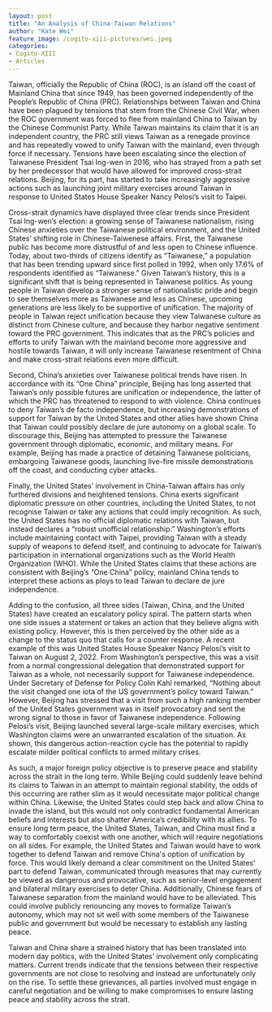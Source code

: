 ```yaml
---
layout: post
title: "An Analysis of China-Taiwan Relations"
author: "Kate Wei"
feature_image: /cogito-xiii-pictures/wei.jpeg
categories:
- Cogito-XIII
- Articles
---
```

Taiwan, officially the Republic of China (ROC), is an island off the coast of Mainland China that since 1949, has been governed independently of the People’s Republic of China (PRC). Relationships between Taiwan and China have been plagued by tensions that stem from the Chinese Civil War, when the ROC government was forced to flee from mainland China to Taiwan by the Chinese Communist Party. While Taiwan maintains its claim that it is an independent country, the PRC still views Taiwan as a renegade province and has repeatedly vowed to unify Taiwan with the mainland, even through force if necessary. Tensions have been escalating since the election of Taiwanese President Tsai Ing-wen in 2016, who has strayed from a path set by her predecessor that would have allowed for improved cross-strait relations. Beijing, for its part, has started to take increasingly aggressive actions such as launching joint military exercises around Taiwan in response to United States House Speaker Nancy Pelosi’s visit to Taipei. 

Cross-strait dynamics have displayed three clear trends since President Tsai Ing-wen’s election: a growing sense of Taiwanese nationalism, rising Chinese anxieties over the Taiwanese political environment, and the United States’ shifting role in Chinese-Taiwenese affairs. First, the Taiwanese public has become more distrustful of and less open to Chinese influence. Today, about two-thirds of citizens identify as “Taiwanese,” a population that has been trending upward since first polled in 1992, when only 17.6% of respondents identified as “Taiwanese.” Given Taiwan’s history, this is a significant shift that is being represented in Taiwanese politics. As young people in Taiwan develop a stronger sense of nationalistic pride and begin to see themselves more as Taiwanese and less as Chinese, upcoming generations are less likely to be supportive of unification. The majority of people in Taiwan reject unification because they view Taiwanese culture as distinct from Chinese culture, and because they harbor negative sentiment toward the PRC government. This indicates that as the PRC’s policies and efforts to unify Taiwan with the mainland become more aggressive and hostile towards Taiwan, it will only increase Taiwanese resentment of China and make cross-strait relations even more difficult.

Second, China’s anxieties over Taiwanese political trends have risen. In accordance with its “One China” principle, Beijing has long asserted that Taiwan’s only possible futures are unification or independence, the latter of which the PRC has threatened to respond to with violence. China continues to deny Taiwan’s de facto independence, but increasing demonstrations of support for Taiwan by the United States and other allies have shown China that Taiwan could possibly declare de jure autonomy on a global scale. To discourage this, Beijing has attempted to pressure the Taiwanese government through diplomatic, economic, and military means. For example, Beijing has made a practice of detaining Taiwanese politicians, embargoing Taiwanese goods, launching live-fire missile demonstrations off the coast, and conducting cyber attacks. 

Finally, the United States’ involvement in China-Taiwan affairs has only furthered divisions and heightened tensions. China exerts significant diplomatic pressure on other countries, including the United States, to not recognise Taiwan or take any actions that could imply recognition. As such, the United States has no official diplomatic relations with Taiwan, but instead declares a “robust unofficial relationship.” Washington’s efforts include maintaining contact with Taipei, providing Taiwan with a steady supply of weapons to defend itself, and continuing to advocate for Taiwan’s participation in international organizations such as the World Health Organization (WHO). While the United States claims that these actions are consistent with Beijing’s  “One China” policy, mainland China tends to interpret these actions as ploys to lead Taiwan to declare de jure independence. 

Adding to the confusion, all three sides (Taiwan, China, and the United States) have created an escalatory policy spiral. The pattern starts when one side issues a statement or takes an action that they believe aligns with existing policy. However, this is then perceived by the other side as a change to the status quo that calls for a counter response. A recent example of this was United States House Speaker Nancy Pelosi’s visit to Taiwan on August 2, 2022. From Washington’s perspective, this was a visit from a normal congressional delegation that demonstrated support for Taiwan as a whole, not necessarily support for Taiwanese independence. Under Secretary of Defense for Policy Colin Kahl remarked, “Nothing about the visit changed one iota of the US government’s policy toward Taiwan.” However, Beijing has stressed that a visit from such a high ranking member of the United States government was in itself provocatory and sent the wrong signal to those in favor of Taiwanese independence. Following Pelosi’s visit, Beijing launched several large-scale military exercises, which Washington claims were an unwarranted escalation of the situation. As shown, this dangerous action-reaction cycle has the potential to rapidly escalate milder political conflicts to armed military crises.

As such, a major foreign policy objective is to preserve peace and stability across the strait in the long term. While Beijing could suddenly leave behind its claims to Taiwan in an attempt to maintain regional stability, the odds of this occurring are rather slim as it would necessitate major political change within China. Likewise, the United States could step back and allow China to invade the island, but this would not only contradict fundamental American beliefs and interests but also shatter America’s credibility with its allies. To ensure long term peace, the United States, Taiwan, and China must find a way to comfortably coexist with one another, which will require negotiations on all sides. For example, the United States and Taiwan would have to work together to defend Taiwan and remove China's option of unification by force. This would likely demand a clear commitment on the United States’ part to defend Taiwan, communicated through measures that may currently be viewed as dangerous and provocative, such as senior-level engagement and bilateral military exercises to deter China. Additionally, Chinese fears of Taiwanese separation from the mainland would have to be alleviated. This could involve publicly renouncing any moves to formalize Taiwan’s autonomy, which may not sit well with some members of the Taiwanese public and government but would be necessary to establish any lasting peace. 

Taiwan and China share a strained history that has been translated into modern day politics, with the United States’ involvement only complicating matters. Current trends indicate that the tensions between their respective governments are not close to resolving and instead are unfortunately only on the rise. To settle these grievances, all parties involved must engage in careful negotiation and be willing to make compromises to ensure lasting peace and stability across the strait.